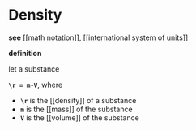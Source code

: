 # Density

**see** [[math notation]], [[international system of units]]

**definition**

let a substance

**`\r = m-V`**, where

- **`\r`** is the [[density]] of a substance
- **`m`** is the [[mass]] of the substance
- **`V`** is the [[volume]] of the substance
